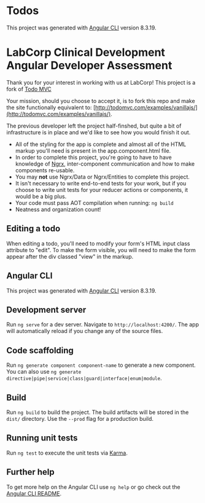 # Todos

This project was generated with [Angular CLI](https://github.com/angular/angular-cli) version 8.3.19.
# LabCorp Clinical Development Angular Developer Assessment

Thank you for your interest in working with us at LabCorp! This project is a fork of [Todo MVC](http://todomvc.com/)

Your mission, should you choose to accept it, is to fork this repo and make the site functionally equivalent to: [http://todomvc.com/examples/vanillajs/](http://todomvc.com/examples/vanillajs/).

The previous developer left the project half-finshed, but quite a bit of infrastructure is in place and we'd like to see how you would finish it out.

- All of the styling for the app is complete and almost all of the HTML markup you'll need is present in the app.component.html file.
- In order to complete this project, you're going to have to have knowledge of [Ngrx](https://ngrx.io/), inter-component communication and how to make components re-usable.
- You may **not** use Ngrx/Data or Ngrx/Entities to complete this project.
- It isn't necessary to write end-to-end tests for your work, but if you choose to write unit tests for your reducer actions or components, it would be a big plus.
- Your code must pass AOT compilation when running: `ng build`
- Neatness and organization count!

## Editing a todo

When editing a todo, you'll need to modify your form's HTML input class attribute to "edit". To make the form visible, you will need to make the form appear after the div classed "view" in the markup.

## Angular CLI

This project was generated with [Angular CLI](https://github.com/angular/angular-cli) version 8.3.19.


## Development server

Run `ng serve` for a dev server. Navigate to `http://localhost:4200/`. The app will automatically reload if you change any of the source files.

## Code scaffolding

Run `ng generate component component-name` to generate a new component. You can also use `ng generate directive|pipe|service|class|guard|interface|enum|module`.

## Build

Run `ng build` to build the project. The build artifacts will be stored in the `dist/` directory. Use the `--prod` flag for a production build.

## Running unit tests

Run `ng test` to execute the unit tests via [Karma](https://karma-runner.github.io).

## Further help

To get more help on the Angular CLI use `ng help` or go check out the [Angular CLI README](https://github.com/angular/angular-cli/blob/master/README.md).
